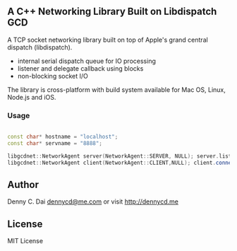 ## A C++ Networking Library Built on Libdispatch GCD

A TCP socket networking library built on top of Apple's grand central dispatch (libdispatch). 
 * internal serial dispatch queue for IO processing
 * listener and delegate callback using blocks
 * non-blocking socket I/O

The library is cross-platform with build system available for Mac OS, Linux, Node.js and iOS.

### Usage

```cpp
        
const char* hostname = "localhost";
const char* servname = "8888";

libgcdnet::NetworkAgent server(NetworkAgent::SERVER, NULL); server.listen(NULL, servname);
libgcdnet::NetworkAgent client(NetworkAgent::CLIENT,NULL); client.connect(hostname, servname);

```

## Author 
Denny C. Dai <dennycd@me.com> or visit <http://dennycd.me>

## License 
MIT License 